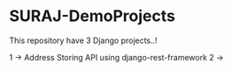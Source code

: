 # SURAJ-DemoProjects
This repository have 3 Django projects..!

1 -> Address Storing API using django-rest-framework
2 -> 
